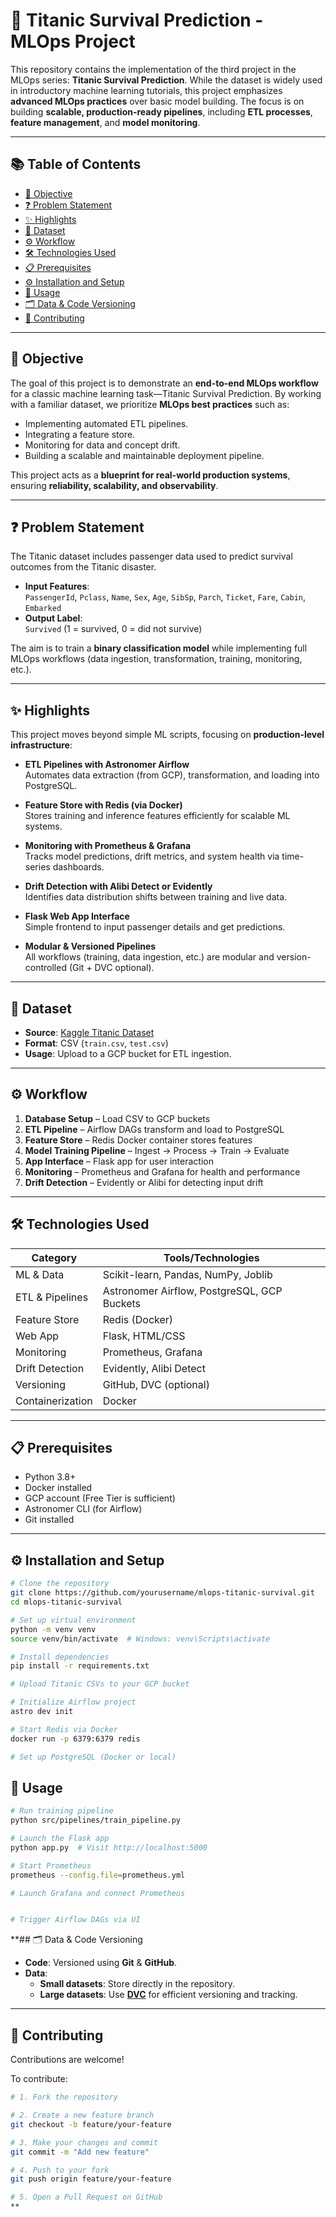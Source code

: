 
# 🚢 Titanic Survival Prediction - MLOps Project

This repository contains the implementation of the third project in the MLOps series: **Titanic Survival Prediction**. While the dataset is widely used in introductory machine learning tutorials, this project emphasizes **advanced MLOps practices** over basic model building. The focus is on building **scalable, production-ready pipelines**, including **ETL processes**, **feature management**, and **model monitoring**.

---

## 📚 Table of Contents

- [🎯 Objective](#-objective)  
- [❓ Problem Statement](#-problem-statement)  
- [✨ Highlights](#-highlights)  
- [📂 Dataset](#-dataset)  
- [⚙️ Workflow](#-workflow)  
- [🛠️ Technologies Used](#-technologies-used)  
- [📋 Prerequisites](#-prerequisites)  
- [⚙️ Installation and Setup](#-installation-and-setup)  
- [🚀 Usage](#-usage)  
- [🗂️ Data & Code Versioning](#-data--code-versioning)  
- [🤝 Contributing](#-contributing)  


---

## 🎯 Objective

The goal of this project is to demonstrate an **end-to-end MLOps workflow** for a classic machine learning task—Titanic Survival Prediction. By working with a familiar dataset, we prioritize **MLOps best practices** such as:

- Implementing automated ETL pipelines.
- Integrating a feature store.
- Monitoring for data and concept drift.
- Building a scalable and maintainable deployment pipeline.

This project acts as a **blueprint for real-world production systems**, ensuring **reliability, scalability, and observability**.

---

## ❓ Problem Statement

The Titanic dataset includes passenger data used to predict survival outcomes from the Titanic disaster.

- **Input Features**:  
  `PassengerId`, `Pclass`, `Name`, `Sex`, `Age`, `SibSp`, `Parch`, `Ticket`, `Fare`, `Cabin`, `Embarked`
- **Output Label**:  
  `Survived` (1 = survived, 0 = did not survive)

The aim is to train a **binary classification model** while implementing full MLOps workflows (data ingestion, transformation, training, monitoring, etc.).

---

## ✨ Highlights

This project moves beyond simple ML scripts, focusing on **production-level infrastructure**:

- **ETL Pipelines with Astronomer Airflow**  
  Automates data extraction (from GCP), transformation, and loading into PostgreSQL.

- **Feature Store with Redis (via Docker)**  
  Stores training and inference features efficiently for scalable ML systems.

- **Monitoring with Prometheus & Grafana**  
  Tracks model predictions, drift metrics, and system health via time-series dashboards.

- **Drift Detection with Alibi Detect or Evidently**  
  Identifies data distribution shifts between training and live data.

- **Flask Web App Interface**  
  Simple frontend to input passenger details and get predictions.

- **Modular & Versioned Pipelines**  
  All workflows (training, data ingestion, etc.) are modular and version-controlled (Git + DVC optional).

---

## 📂 Dataset

- **Source**: [Kaggle Titanic Dataset](https://www.kaggle.com/c/titanic)
- **Format**: CSV (`train.csv`, `test.csv`)
- **Usage**: Upload to a GCP bucket for ETL ingestion.

---

## ⚙️ Workflow

1. **Database Setup** – Load CSV to GCP buckets  
2. **ETL Pipeline** – Airflow DAGs transform and load to PostgreSQL  
3. **Feature Store** – Redis Docker container stores features  
4. **Model Training Pipeline** – Ingest → Process → Train → Evaluate  
5. **App Interface** – Flask app for user interaction  
6. **Monitoring** – Prometheus and Grafana for health and performance  
7. **Drift Detection** – Evidently or Alibi for detecting input drift  

---

## 🛠️ Technologies Used

| Category         | Tools/Technologies |
|------------------|--------------------|
| ML & Data        | Scikit-learn, Pandas, NumPy, Joblib |
| ETL & Pipelines  | Astronomer Airflow, PostgreSQL, GCP Buckets |
| Feature Store    | Redis (Docker) |
| Web App          | Flask, HTML/CSS |
| Monitoring       | Prometheus, Grafana |
| Drift Detection  | Evidently, Alibi Detect |
| Versioning       | GitHub, DVC (optional) |
| Containerization | Docker |

---

## 📋 Prerequisites

- Python 3.8+
- Docker installed
- GCP account (Free Tier is sufficient)
- Astronomer CLI (for Airflow)
- Git installed

---

## ⚙️ Installation and Setup

```bash
# Clone the repository
git clone https://github.com/yourusername/mlops-titanic-survival.git
cd mlops-titanic-survival

# Set up virtual environment
python -m venv venv
source venv/bin/activate  # Windows: venv\Scripts\activate

# Install dependencies
pip install -r requirements.txt

# Upload Titanic CSVs to your GCP bucket

# Initialize Airflow project
astro dev init

# Start Redis via Docker
docker run -p 6379:6379 redis

# Set up PostgreSQL (Docker or local)
```




## 🚀 Usage

```bash
# Run training pipeline
python src/pipelines/train_pipeline.py

# Launch the Flask app
python app.py  # Visit http://localhost:5000

# Start Prometheus
prometheus --config.file=prometheus.yml

# Launch Grafana and connect Prometheus


# Trigger Airflow DAGs via UI
```
**## 🗂️ Data & Code Versioning

- **Code**: Versioned using **Git** & **GitHub**.
- **Data**:
  - **Small datasets**: Store directly in the repository.
  - **Large datasets**: Use **[DVC](https://dvc.org/)** for efficient versioning and tracking.

---

## 🤝 Contributing

Contributions are welcome!

To contribute:

```bash
# 1. Fork the repository

# 2. Create a new feature branch
git checkout -b feature/your-feature

# 3. Make your changes and commit
git commit -m "Add new feature"

# 4. Push to your fork
git push origin feature/your-feature

# 5. Open a Pull Request on GitHub
**
```
